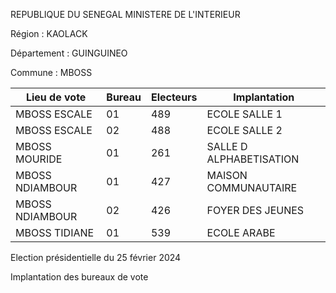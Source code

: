 REPUBLIQUE DU SENEGAL MINISTERE DE L'INTERIEUR

Région : KAOLACK

Département : GUINGUINEO

Commune : MBOSS

| Lieu de vote | Bureau | Electeurs | Implantation |
| - | - | - | - |
| MBOSS ESCALE | 01 | 489 | ECOLE SALLE 1 |
| MBOSS ESCALE | 02 | 488 | ECOLE SALLE 2 |
| MBOSS MOURIDE | 01 | 261 | SALLE D ALPHABETISATION |
| MBOSS NDIAMBOUR | 01 | 427 | MAISON COMMUNAUTAIRE |
| MBOSS NDIAMBOUR | 02 | 426 | FOYER DES JEUNES |
| MBOSS TIDIANE | 01 | 539 | ECOLE ARABE |

<!-- PageNumber="6/12" -->

Election présidentielle du 25 février 2024

Implantation des bureaux de vote
